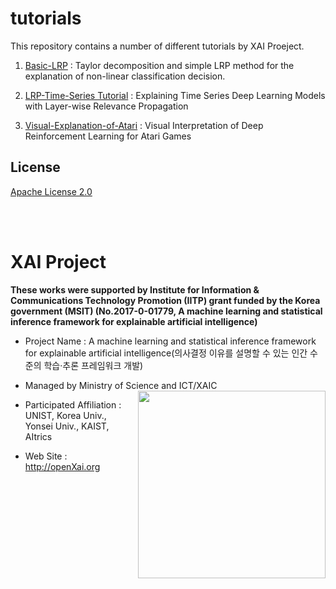 # tutorials

This repository contains a number of different tutorials by XAI Proeject.

1. [Basic-LRP](https://github.com/OpenXAIProject/tutorials/tree/master/Basic-LRP) : Taylor decomposition and simple LRP method for the explanation of non-linear classification decision.

2. [LRP-Time-Series Tutorial](https://github.com/OpenXAIProject/tutorials/tree/master/LRP-Time-Series) : Explaining Time Series Deep Learning Models with Layer-wise Relevance Propagation

2. [Visual-Explanation-of-Atari](https://github.com/OpenXAIProject/tutorials/tree/master/Visual-Explanation-of-Atari) : Visual Interpretation of Deep Reinforcement Learning for Atari Games


## License
[Apache License 2.0](https://github.com/OpenXAIProject/tutorials/blob/master/LICENSE "Apache")


<br /> 
<br />

# XAI Project 

**These works were supported by Institute for Information & Communications Technology Promotion (IITP) grant funded by the Korea government (MSIT) (No.2017-0-01779, A machine learning and statistical inference framework for explainable artificial intelligence)**

+ Project Name : A machine learning and statistical inference framework for explainable artificial intelligence(의사결정 이유를 설명할 수 있는 인간 수준의 학습·추론 프레임워크 개발)

+ Managed by Ministry of Science and ICT/XAIC <img align="right" src="http://xai.unist.ac.kr/static/img/logos/XAIC_logo.png" width=300px>

+ Participated Affiliation : UNIST, Korea Univ., Yonsei Univ., KAIST, AItrics  

+ Web Site : <http://openXai.org>

